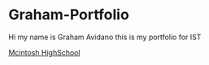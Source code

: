 # Graham-Portfolio
Hi my name is Graham Avidano this is my portfolio for IST

[Mcintosh HighSchool](https://www.fcboe.org/mhs)
